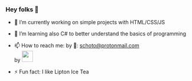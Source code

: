 ### Hey folks 🤖
<!--
**schoto/schoto** is a ✨ _special_ ✨ repository because its `README.md` (this file) appears on your GitHub profile.

Here are some ideas to get you started: -->
- 🔭 I’m currently working on simple projects with HTML/CSS/JS
- 🌱 I’m learning also C# to better understand the basics of programming
- 📫 How to reach me:
      by 📧: schoto@protonmail.com </br>
      by <img src="https://content.linkedin.com/content/dam/me/business/en-us/amp/brand-site/v2/bg/LI-Bug.svg.original.svg" width = 30px>

- ⚡ Fun fact: I like Lipton Ice Tea
